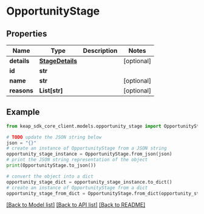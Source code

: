 # OpportunityStage


## Properties

Name | Type | Description | Notes
------------ | ------------- | ------------- | -------------
**details** | [**StageDetails**](StageDetails.md) |  | [optional] 
**id** | **str** |  | 
**name** | **str** |  | [optional] 
**reasons** | **List[str]** |  | [optional] 

## Example

```python
from keap_sdk_core_client.models.opportunity_stage import OpportunityStage

# TODO update the JSON string below
json = "{}"
# create an instance of OpportunityStage from a JSON string
opportunity_stage_instance = OpportunityStage.from_json(json)
# print the JSON string representation of the object
print(OpportunityStage.to_json())

# convert the object into a dict
opportunity_stage_dict = opportunity_stage_instance.to_dict()
# create an instance of OpportunityStage from a dict
opportunity_stage_from_dict = OpportunityStage.from_dict(opportunity_stage_dict)
```
[[Back to Model list]](../README.md#documentation-for-models) [[Back to API list]](../README.md#documentation-for-api-endpoints) [[Back to README]](../README.md)


